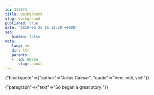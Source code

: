 ```yaml
---
id: 313873
title: Background
slug: background
published: true
date: '2018-06-25 16:12:19 +0000'
seo:
   hidden: false
meta:
   lang: en
   dir: ltr
   parents:
   -  id: 86956
      slug: about
---
```


{"blockquote"=>{"author"=>"Julius Caesar", "quote"=>"Veni, vidi, vici!"}}

{"paragraph"=>{"text"=>"So began a great story!"}}